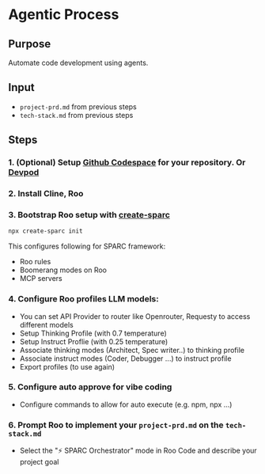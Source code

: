 # Agentic Process

## Purpose
Automate code development using agents.

## Input
* `project-prd.md` from previous steps
* `tech-stack.md` from previous steps

## Steps

### 1. (Optional) Setup [Github Codespace](https://github.com/codespaces/) for your repository. Or [Devpod](https://devpod.sh/)
### 2. Install Cline, Roo
### 3. Bootstrap Roo setup with [create-sparc](https://github.com/ruvnet/rUv-dev)

```bash
npx create-sparc init
```


This configures following for SPARC framework:

- Roo rules
- Boomerang modes on Roo
- MCP servers

### 4. Configure Roo profiles LLM models:

* You can set API Provider to router like Openrouter, Requesty to access different models
* Setup Thinking Profile (with 0.7 temperature)
* Setup Instruct Proflie (with 0.25 temperature)
* Associate thinking modes (Architect, Spec writer..) to thinking profile
* Associate instruct modes (Coder, Debugger ...) to instruct profile
* Export profiles (to use again)

### 5. Configure auto approve for vibe coding

* Configure commands to allow for auto execute (e.g. npm, npx ...)

### 6. Prompt Roo to implement your `project-prd.md` on the `tech-stack.md` 

* Select the "⚡️ SPARC Orchestrator" mode in Roo Code and describe your project goal